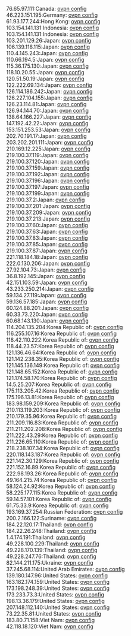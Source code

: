 76.65.97.111:Canada: [ovpn config](vpn/76_65_97_111.ovpn)  
46.223.151.195:Germany: [ovpn config](vpn/46_223_151_195.ovpn)  
61.93.177.244:Hong Kong: [ovpn config](vpn/61_93_177_244.ovpn)  
103.154.141.131:Indonesia: [ovpn config](vpn/103_154_141_131.ovpn)  
103.154.141.131:Indonesia: [ovpn config](vpn/103_154_141_131.ovpn)  
103.201.129.26:Japan: [ovpn config](vpn/103_201_129_26.ovpn)  
106.139.118.115:Japan: [ovpn config](vpn/106_139_118_115.ovpn)  
110.4.145.243:Japan: [ovpn config](vpn/110_4_145_243.ovpn)  
110.66.194.5:Japan: [ovpn config](vpn/110_66_194_5.ovpn)  
115.36.175.130:Japan: [ovpn config](vpn/115_36_175_130.ovpn)  
118.10.20.55:Japan: [ovpn config](vpn/118_10_20_55.ovpn)  
120.51.50.19:Japan: [ovpn config](vpn/120_51_50_19.ovpn)  
122.222.69.134:Japan: [ovpn config](vpn/122_222_69_134.ovpn)  
126.114.186.242:Japan: [ovpn config](vpn/126_114_186_242.ovpn)  
126.227.104.155:Japan: [ovpn config](vpn/126_227_104_155.ovpn)  
126.23.114.81:Japan: [ovpn config](vpn/126_23_114_81.ovpn)  
126.94.144.70:Japan: [ovpn config](vpn/126_94_144_70.ovpn)  
138.64.166.227:Japan: [ovpn config](vpn/138_64_166_227.ovpn)  
147.192.42.22:Japan: [ovpn config](vpn/147_192_42_22.ovpn)  
153.151.253.53:Japan: [ovpn config](vpn/153_151_253_53.ovpn)  
202.70.191.17:Japan: [ovpn config](vpn/202_70_191_17.ovpn)  
203.202.201.111:Japan: [ovpn config](vpn/203_202_201_111.ovpn)  
210.169.12.225:Japan: [ovpn config](vpn/210_169_12_225.ovpn)  
219.100.37.119:Japan: [ovpn config](vpn/219_100_37_119.ovpn)  
219.100.37.120:Japan: [ovpn config](vpn/219_100_37_120.ovpn)  
219.100.37.159:Japan: [ovpn config](vpn/219_100_37_159.ovpn)  
219.100.37.192:Japan: [ovpn config](vpn/219_100_37_192.ovpn)  
219.100.37.196:Japan: [ovpn config](vpn/219_100_37_196.ovpn)  
219.100.37.197:Japan: [ovpn config](vpn/219_100_37_197.ovpn)  
219.100.37.199:Japan: [ovpn config](vpn/219_100_37_199.ovpn)  
219.100.37.2:Japan: [ovpn config](vpn/219_100_37_2.ovpn)  
219.100.37.201:Japan: [ovpn config](vpn/219_100_37_201.ovpn)  
219.100.37.209:Japan: [ovpn config](vpn/219_100_37_209.ovpn)  
219.100.37.213:Japan: [ovpn config](vpn/219_100_37_213.ovpn)  
219.100.37.60:Japan: [ovpn config](vpn/219_100_37_60.ovpn)  
219.100.37.63:Japan: [ovpn config](vpn/219_100_37_63.ovpn)  
219.100.37.83:Japan: [ovpn config](vpn/219_100_37_83.ovpn)  
219.100.37.85:Japan: [ovpn config](vpn/219_100_37_85.ovpn)  
219.100.37.87:Japan: [ovpn config](vpn/219_100_37_87.ovpn)  
221.118.184.18:Japan: [ovpn config](vpn/221_118_184_18.ovpn)  
222.0.130.206:Japan: [ovpn config](vpn/222_0_130_206.ovpn)  
27.92.104.73:Japan: [ovpn config](vpn/27_92_104_73.ovpn)  
36.8.192.145:Japan: [ovpn config](vpn/36_8_192_145.ovpn)  
42.151.103.59:Japan: [ovpn config](vpn/42_151_103_59.ovpn)  
43.233.250.214:Japan: [ovpn config](vpn/43_233_250_214.ovpn)  
59.134.27.119:Japan: [ovpn config](vpn/59_134_27_119.ovpn)  
59.136.57.185:Japan: [ovpn config](vpn/59_136_57_185.ovpn)  
60.124.88.201:Japan: [ovpn config](vpn/60_124_88_201.ovpn)  
60.33.73.220:Japan: [ovpn config](vpn/60_33_73_220.ovpn)  
60.68.143.130:Japan: [ovpn config](vpn/60_68_143_130.ovpn)  
114.204.135.204:Korea Republic of: [ovpn config](vpn/114_204_135_204.ovpn)  
116.255.107.16:Korea Republic of: [ovpn config](vpn/116_255_107_16.ovpn)  
118.42.110.222:Korea Republic of: [ovpn config](vpn/118_42_110_222.ovpn)  
118.44.23.57:Korea Republic of: [ovpn config](vpn/118_44_23_57.ovpn)  
121.136.46.64:Korea Republic of: [ovpn config](vpn/121_136_46_64.ovpn)  
121.142.238.35:Korea Republic of: [ovpn config](vpn/121_142_238_35.ovpn)  
121.145.136.149:Korea Republic of: [ovpn config](vpn/121_145_136_149.ovpn)  
121.148.65.152:Korea Republic of: [ovpn config](vpn/121_148_65_152.ovpn)  
121.174.58.170:Korea Republic of: [ovpn config](vpn/121_174_58_170.ovpn)  
14.5.25.207:Korea Republic of: [ovpn config](vpn/14_5_25_207.ovpn)  
175.113.205.42:Korea Republic of: [ovpn config](vpn/175_113_205_42.ovpn)  
175.196.13.81:Korea Republic of: [ovpn config](vpn/175_196_13_81.ovpn)  
183.98.159.209:Korea Republic of: [ovpn config](vpn/183_98_159_209.ovpn)  
210.113.119.203:Korea Republic of: [ovpn config](vpn/210_113_119_203.ovpn)  
210.179.35.96:Korea Republic of: [ovpn config](vpn/210_179_35_96.ovpn)  
211.209.116.83:Korea Republic of: [ovpn config](vpn/211_209_116_83.ovpn)  
211.211.202.208:Korea Republic of: [ovpn config](vpn/211_211_202_208.ovpn)  
211.222.43.29:Korea Republic of: [ovpn config](vpn/211_222_43_29.ovpn)  
211.226.65.110:Korea Republic of: [ovpn config](vpn/211_226_65_110.ovpn)  
218.238.107.34:Korea Republic of: [ovpn config](vpn/218_238_107_34.ovpn)  
220.118.143.187:Korea Republic of: [ovpn config](vpn/220_118_143_187.ovpn)  
221.142.30.129:Korea Republic of: [ovpn config](vpn/221_142_30_129.ovpn)  
221.152.16.89:Korea Republic of: [ovpn config](vpn/221_152_16_89.ovpn)  
222.98.193.26:Korea Republic of: [ovpn config](vpn/222_98_193_26.ovpn)  
49.164.215.74:Korea Republic of: [ovpn config](vpn/49_164_215_74.ovpn)  
58.124.24.92:Korea Republic of: [ovpn config](vpn/58_124_24_92.ovpn)  
58.225.177.115:Korea Republic of: [ovpn config](vpn/58_225_177_115.ovpn)  
59.14.57.101:Korea Republic of: [ovpn config](vpn/59_14_57_101.ovpn)  
61.75.33.9:Korea Republic of: [ovpn config](vpn/61_75_33_9.ovpn)  
193.169.37.254:Russian Federation: [ovpn config](vpn/193_169_37_254.ovpn)  
200.2.166.122:Suriname: [ovpn config](vpn/200_2_166_122.ovpn)  
184.22.120.17:Thailand: [ovpn config](vpn/184_22_120_17.ovpn)  
184.22.26.248:Thailand: [ovpn config](vpn/184_22_26_248.ovpn)  
1.4.174.191:Thailand: [ovpn config](vpn/1_4_174_191.ovpn)  
49.228.100.229:Thailand: [ovpn config](vpn/49_228_100_229.ovpn)  
49.228.170.139:Thailand: [ovpn config](vpn/49_228_170_139.ovpn)  
49.228.247.76:Thailand: [ovpn config](vpn/49_228_247_76.ovpn)  
82.144.211.175:Ukraine: [ovpn config](vpn/82_144_211_175.ovpn)  
37.245.68.114:United Arab Emirates: [ovpn config](vpn/37_245_68_114.ovpn)  
139.180.147.96:United States: [ovpn config](vpn/139_180_147_96.ovpn)  
163.182.174.159:United States: [ovpn config](vpn/163_182_174_159.ovpn)  
173.198.248.39:United States: [ovpn config](vpn/173_198_248_39.ovpn)  
173.233.73.3:United States: [ovpn config](vpn/173_233_73_3.ovpn)  
198.13.36.179:United States: [ovpn config](vpn/198_13_36_179.ovpn)  
207.148.112.140:United States: [ovpn config](vpn/207_148_112_140.ovpn)  
73.22.35.81:United States: [ovpn config](vpn/73_22_35_81.ovpn)  
183.80.71.158:Viet Nam: [ovpn config](vpn/183_80_71_158.ovpn)  
42.118.18.120:Viet Nam: [ovpn config](vpn/42_118_18_120.ovpn)  
